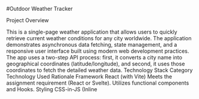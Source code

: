 #Outdoor Weather Tracker


Project Overview

This is a single-page weather application that allows users to quickly retrieve current weather conditions for any city worldwide. The application demonstrates asynchronous data fetching, state management, and a responsive user interface built using modern web development practices.
The app uses a two-step API process: first, it converts a city name into geographical coordinates (latitude/longitude), and second, it uses those coordinates to fetch the detailed weather data.
Technology Stack
Category
Technology Used
Rationale
Framework
React (with Vite)
Meets the assignment requirement (React or Svelte). Utilizes functional components and Hooks.
Styling
CSS-in-JS (Inline <style> tag)
Provides custom, clean, and fully contained styling within the single React component file.
Data Fetching
Open-Meteo API (Geocoding & Forecast)
Utilizes public APIs that require no API key or authentication, meeting a core requirement.
State Management
React Hooks (useState, useEffect, useCallback)
Uses the framework's built-in state management for loading, errors, and weather data display.

Installation and Local Setup
This project was initialized using Vite with the React template.
Clone the Repository:
git clone [YOUR_REPO_URL]
cd weather-updates 
# (or whatever your project folder is named)


Install Dependencies:
npm install
# or 
# yarn install


Run the Application:
npm run dev
# or 
# yarn dev

The application will typically be available at http://localhost:5173 (or similar port).
Features
Initial Load: Automatically fetches weather for London on component mount.
Search Functionality: Allows users to search for any city by name.
Detailed Metrics: Displays temperature, wind speed, humidity, sunrise, and sunset times.
Responsive Design: Optimized for viewing on both mobile and desktop screens.
